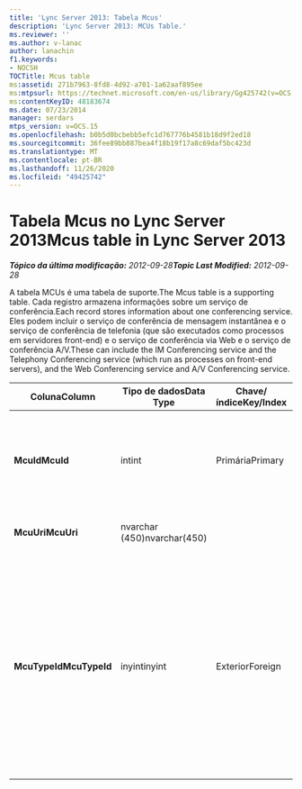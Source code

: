 ```yaml
---
title: 'Lync Server 2013: Tabela Mcus'
description: 'Lync Server 2013: MCUs Table.'
ms.reviewer: ''
ms.author: v-lanac
author: lanachin
f1.keywords:
- NOCSH
TOCTitle: Mcus table
ms:assetid: 271b7963-8fd8-4d92-a701-1a62aaf895ee
ms:mtpsurl: https://technet.microsoft.com/en-us/library/Gg425742(v=OCS.15)
ms:contentKeyID: 48183674
ms.date: 07/23/2014
manager: serdars
mtps_version: v=OCS.15
ms.openlocfilehash: b0b5d0bcbebb5efc1d767776b4581b18d9f2ed18
ms.sourcegitcommit: 36fee89bb887bea4f18b19f17a8c69daf5bc423d
ms.translationtype: MT
ms.contentlocale: pt-BR
ms.lasthandoff: 11/26/2020
ms.locfileid: "49425742"
---
```

# <a name="mcus-table-in-lync-server-2013"></a><span data-ttu-id="3ccee-103">Tabela Mcus no Lync Server 2013</span><span class="sxs-lookup"><span data-stu-id="3ccee-103">Mcus table in Lync Server 2013</span></span>

<div data-xmlns="http://www.w3.org/1999/xhtml">

<div class="topic" data-xmlns="http://www.w3.org/1999/xhtml" data-msxsl="urn:schemas-microsoft-com:xslt" data-cs="https://msdn.microsoft.com/">

<div data-asp="https://msdn2.microsoft.com/asp">



</div>

<div id="mainSection">

<div id="mainBody"><span data-ttu-id="3ccee-104">

<span> </span></span><span class="sxs-lookup"><span data-stu-id="3ccee-104">

<span> </span></span></span>

<span data-ttu-id="3ccee-105">_**Tópico da última modificação:** 2012-09-28_</span><span class="sxs-lookup"><span data-stu-id="3ccee-105">_**Topic Last Modified:** 2012-09-28_</span></span>

<span data-ttu-id="3ccee-106">A tabela MCUs é uma tabela de suporte.</span><span class="sxs-lookup"><span data-stu-id="3ccee-106">The Mcus table is a supporting table.</span></span> <span data-ttu-id="3ccee-107">Cada registro armazena informações sobre um serviço de conferência.</span><span class="sxs-lookup"><span data-stu-id="3ccee-107">Each record stores information about one conferencing service.</span></span> <span data-ttu-id="3ccee-108">Eles podem incluir o serviço de conferência de mensagem instantânea e o serviço de conferência de telefonia (que são executados como processos em servidores front-end) e o serviço de conferência via Web e o serviço de conferência A/V.</span><span class="sxs-lookup"><span data-stu-id="3ccee-108">These can include the IM Conferencing service and the Telephony Conferencing service (which run as processes on front-end servers), and the Web Conferencing service and A/V Conferencing service.</span></span>


<table>
<colgroup>
<col style="width: 25%" />
<col style="width: 25%" />
<col style="width: 25%" />
<col style="width: 25%" />
</colgroup>
<thead>
<tr class="header">
<th><span data-ttu-id="3ccee-109">Coluna</span><span class="sxs-lookup"><span data-stu-id="3ccee-109">Column</span></span></th>
<th><span data-ttu-id="3ccee-110">Tipo de dados</span><span class="sxs-lookup"><span data-stu-id="3ccee-110">Data Type</span></span></th>
<th><span data-ttu-id="3ccee-111">Chave/índice</span><span class="sxs-lookup"><span data-stu-id="3ccee-111">Key/Index</span></span></th>
<th><span data-ttu-id="3ccee-112">Detalhes</span><span class="sxs-lookup"><span data-stu-id="3ccee-112">Details</span></span></th>
</tr>
</thead>
<tbody>
<tr class="odd">
<td><p><span data-ttu-id="3ccee-113"><strong>McuId</strong></span><span class="sxs-lookup"><span data-stu-id="3ccee-113"><strong>McuId</strong></span></span></p></td>
<td><p><span data-ttu-id="3ccee-114">int</span><span class="sxs-lookup"><span data-stu-id="3ccee-114">int</span></span></p></td>
<td><p><span data-ttu-id="3ccee-115">Primária</span><span class="sxs-lookup"><span data-stu-id="3ccee-115">Primary</span></span></p></td>
<td><p><span data-ttu-id="3ccee-116">Número exclusivo que identifica esse servidor de conferência.</span><span class="sxs-lookup"><span data-stu-id="3ccee-116">Unique number identifying this conferencing server.</span></span></p></td>
</tr>
<tr class="even">
<td><p><span data-ttu-id="3ccee-117"><strong>McuUri</strong></span><span class="sxs-lookup"><span data-stu-id="3ccee-117"><strong>McuUri</strong></span></span></p></td>
<td><p><span data-ttu-id="3ccee-118">nvarchar (450)</span><span class="sxs-lookup"><span data-stu-id="3ccee-118">nvarchar(450)</span></span></p></td>
<td><p> </p></td>
<td><p> </p></td>
</tr>
<tr class="odd">
<td><p><span data-ttu-id="3ccee-119"><strong>McuTypeId</strong></span><span class="sxs-lookup"><span data-stu-id="3ccee-119"><strong>McuTypeId</strong></span></span></p></td>
<td><p><span data-ttu-id="3ccee-120">inyint</span><span class="sxs-lookup"><span data-stu-id="3ccee-120">inyint</span></span></p></td>
<td><p> <span data-ttu-id="3ccee-121">Exterior</span><span class="sxs-lookup"><span data-stu-id="3ccee-121">Foreign</span></span></p></td>
<td><p><span data-ttu-id="3ccee-122">Tipo de servidor de conferência, como conf: Chat (para IMs) ou conf: Audio-Video.</span><span class="sxs-lookup"><span data-stu-id="3ccee-122">Conferencing server type, such as conf:chat (for IMs) or conf:audio-video.</span></span> <span data-ttu-id="3ccee-123">Consulte a <a href="lync-server-2013-uritypes-table.md">tabela UriTypes no Lync Server 2013</a> para obter mais informações.</span><span class="sxs-lookup"><span data-stu-id="3ccee-123">See the <a href="lync-server-2013-uritypes-table.md">UriTypes table in Lync Server 2013</a> for more information.</span></span></p></td>
</tr>
</tbody>
</table><span data-ttu-id="3ccee-124">


</div>

<span> </span>

</div>

</div>

</span><span class="sxs-lookup"><span data-stu-id="3ccee-124">


</div>

<span> </span>

</div>

</div>

</span></span></div>

